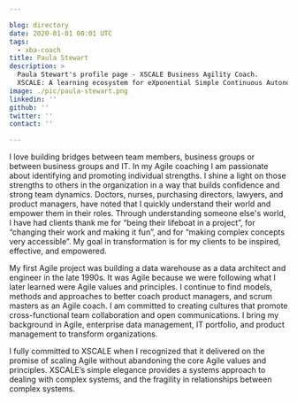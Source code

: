 ```yaml
---

blog: directory
date: 2020-01-01 00:01 UTC
tags:
  - xba-coach
title: Paula Stewart
description: >
  Paula Stewart's profile page - XSCALE Business Agility Coach.
  XSCALE: A learning ecosystem for eXponential Simple Continuous Autonomous Learning Ecosystems
image: ./pic/paula-stewart.png
linkedin: ''
github: ''
twitter: ''
contact: ''

---
```

I love building bridges between team members, business groups or between business groups and IT. In my Agile coaching I am passionate about identifying and promoting individual strengths. I shine a light on those strengths to others in the organization in a way that builds confidence and strong team dynamics. Doctors, nurses, purchasing directors, lawyers, and product managers, have noted that I quickly understand their world and empower them in their roles. Through understanding someone else's world, I have had clients thank me for “being their lifeboat in a project”, for “changing their work and making it fun”, and for “making complex concepts very accessible”. My goal in transformation is for my clients to be inspired, effective, and empowered.

My first Agile project was building a data warehouse as a data architect and engineer in the late 1990s. It was Agile because we were following what I later learned were Agile values and principles. I continue to find models, methods and approaches to better coach product managers, and scrum masters as an Agile coach. I am committed to creating cultures that promote cross-functional team collaboration and open communications. I bring my background in Agile, enterprise data management, IT portfolio, and product management to transform organizations.

I fully committed to XSCALE when I recognized that it delivered on the promise of scaling Agile without abandoning the core Agile values and principles. XSCALE’s simple elegance provides a systems approach to dealing with complex systems, and the fragility in relationships between complex systems.

